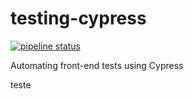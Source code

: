 # testing-cypress

[![pipeline status](https://gitlab.com/mikhael-abdallah/cypress-testing/badges/master/pipeline.svg)](https://gitlab.com/mikhael-abdallah/cypress-testing/-/commits/master)

Automating front-end tests using Cypress

teste